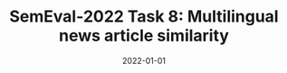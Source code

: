 ---
title: "SemEval-2022 Task 8: Multilingual news article similarity"
collection: publications
date: 2022-01-01
year: 2022
venue: 'International Workshop on Semantic Evaluation (NAACL)'
paperurl: 'https://aclanthology.org/2022.semeval-1.155/'
resourceslug: no_resource
authors: 'Xi Chen, A. Zeynali, Ch.Q. Camargo, F. Flöck, D. Gaffey, P.A. Grabowicz, S. Hale, D. Jurgens, and M. Samory'
---